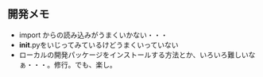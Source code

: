 ## 開発メモ

- import からの読み込みがうまくいかない・・・
- __init__.pyをいじってみているけどうまくいっていない
- ローカルの開発パッケージをインストールする方法とか、いろいろ難しいなぁ・・・。修行。でも、楽し。
